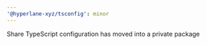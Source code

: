 ```yaml
---
'@hyperlane-xyz/tsconfig': minor
---
```


Share TypeScript configuration has moved into a private package
